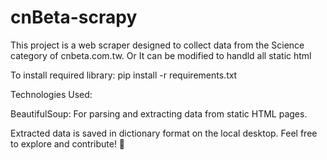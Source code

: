 # cnBeta-scrapy

This project is a web scraper designed to collect data from the Science category of cnbeta.com.tw.
  Or 
It can be modified to handld all static html

To install required library:
pip install -r requirements.txt

Technologies Used:

BeautifulSoup: For parsing and extracting data from static HTML pages.


Extracted data is saved in dictionary format on the local desktop.
Feel free to explore and contribute! 🚀

